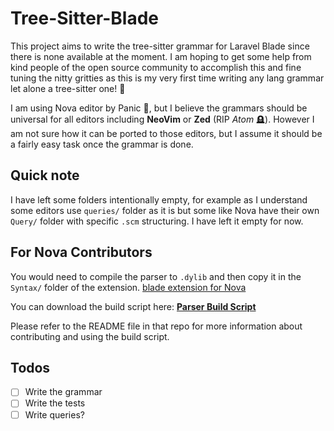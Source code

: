# Tree-Sitter-Blade

This project aims to write the tree-sitter grammar for Laravel Blade since there is none available at the moment. I am hoping to get some help from kind people of the open source community to accomplish this and fine tuning the nitty gritties as this is my very first time writing any lang grammar let alone a tree-sitter one! 🙏

I am using Nova editor by Panic 🤘, but I believe the grammars should be universal for all editors including **NeoVim** or **Zed** (RIP _Atom_ 🪦). However I am not sure how it can be ported to those editors, but I assume it should be a fairly easy task once the grammar is done.

## Quick note

I have left some folders intentionally empty, for example as I understand some editors use `queries/` folder as it is but some like Nova have their own `Query/` folder with specific `.scm` structuring. I have left it empty for now.

## For Nova Contributors

You would need to compile the parser to `.dylib` and then copy it in the `Syntax/` folder of the extension. [blade extension for Nova](https://github.com/EmranMR/nova-blade)

You can download the build script here: [**Parser Build Script**](https://docs.nova.app/syntax-reference/build_script.zip)

Please refer to the README file in that repo for more information about contributing and using the build script.

## Todos

-   [ ] Write the grammar
-   [ ] Write the tests
-   [ ] Write queries?
